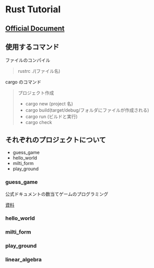 # Rust Tutorial

## [Official Document](https://doc.rust-jp.rs/book-ja/title-page.html)

## 使用するコマンド

ファイルのコンパイル

> rustrc ./(ファイル名)

cargo のコマンド

> プロジェクト作成
>
> - cargo new (project 名)
> - cargo build(target/debug/フォルダにファイルが作成される)
> - cargo run (ビルドと実行)
> - cargo check

## それぞれのプロジェクトについて

- guess_game
- hello_world
- milti_form
- play_ground

### guess_game

公式ドキュメントの数当てゲームのプログラミング

[資料](https://doc.rust-jp.rs/book-ja/ch02-00-guessing-game-tutorial.html)

### hello_world

### milti_form

### play_ground

### linear_algebra
